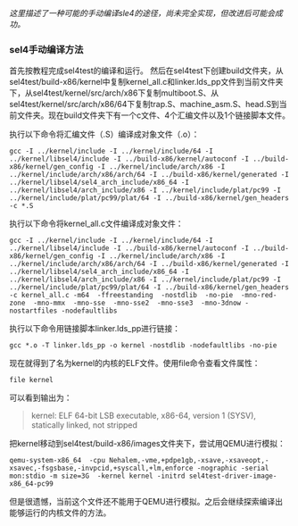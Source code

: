 *这里描述了一种可能的手动编译sle4的途径，尚未完全实现，但改进后可能会成功。*

### sel4手动编译方法
首先按教程完成sel4test的编译和运行。
然后在sel4test下创建build文件夹，从sel4test/build-x86/kernel中复制kernel_all.c和linker.lds_pp文件到当前文件夹下，从sel4test/kernel/src/arch/x86下复制multiboot.S、从sel4test/kernel/src/arch/x86/64下复制trap.S、machine_asm.S、head.S到当前文件夹。现在build文件夹下有一个c文件、4个汇编文件以及1个链接脚本文件。

执行以下命令将汇编文件（.S）编译成对象文件（.o）：
```
gcc -I ../kernel/include -I ../kernel/include/64 -I ../kernel/libsel4/include -I ../build-x86/kernel/autoconf -I ../build-x86/kernel/gen_config -I ../kernel/include/arch/x86 -I ../kernel/include/arch/x86/arch/64 -I ../build-x86/kernel/generated -I ../kernel/libsel4/sel4_arch_include/x86_64 -I ../kernel/libsel4/arch_include/x86 -I ../kernel/include/plat/pc99 -I ../kernel/include/plat/pc99/plat/64 -I ../build-x86/kernel/gen_headers -c *.S
```

执行以下命令将kernel_all.c文件编译成对象文件：
```
gcc -I ../kernel/include -I ../kernel/include/64 -I ../kernel/libsel4/include -I ../build-x86/kernel/autoconf -I ../build-x86/kernel/gen_config -I ../kernel/include/arch/x86 -I ../kernel/include/arch/x86/arch/64 -I ../build-x86/kernel/generated -I ../kernel/libsel4/sel4_arch_include/x86_64 -I ../kernel/libsel4/arch_include/x86 -I ../kernel/include/plat/pc99 -I ../kernel/include/plat/pc99/plat/64 -I ../build-x86/kernel/gen_headers -c kernel_all.c -m64  -ffreestanding  -nostdlib  -no-pie  -mno-red-zone  -mno-mmx  -mno-sse  -mno-sse2  -mno-sse3  -mno-3dnow -nostartfiles -nodefaultlibs
```

执行以下命令用链接脚本linker.lds_pp进行链接：
```
gcc *.o -T linker.lds_pp -o kernel -nostdlib -nodefaultlibs -no-pie
```

现在就得到了名为kernel的内核的ELF文件。使用file命令查看文件属性：
```
file kernel
```
可以看到输出为：
> kernel: ELF 64-bit LSB executable, x86-64, version 1 (SYSV), statically linked, not stripped

把kernel移动到sel4test/build-x86/images文件夹下，尝试用QEMU进行模拟：
```
qemu-system-x86_64  -cpu Nehalem,-vme,+pdpe1gb,-xsave,-xsaveopt,-xsavec,-fsgsbase,-invpcid,+syscall,+lm,enforce -nographic -serial mon:stdio -m size=3G  -kernel kernel -initrd sel4test-driver-image-x86_64-pc99
```

但是很遗憾，当前这个文件还不能用于QEMU进行模拟。之后会继续探索编译出能够运行的内核文件的方法。
